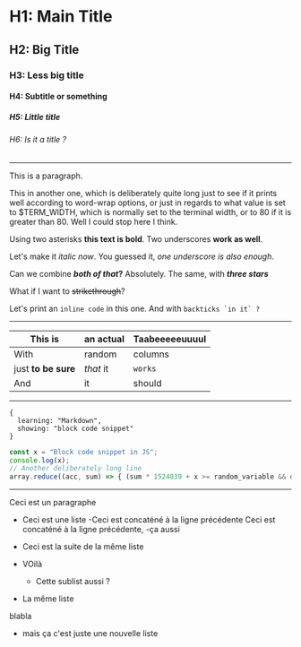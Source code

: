 # H1: Main Title

## H2: Big Title

### H3: Less big title

#### H4: Subtitle or something

##### H5: Little title

###### H6: Is it a title ?

---

This is a paragraph.

This in another one, which is deliberately quite long just to see if it prints well according to word-wrap options, or just in regards to what value is set to $TERM_WIDTH, which is normally set to the terminal width, or to 80 if it is greater than 80. Well I could stop here I think.

Using two asterisks **this text is bold**. Two underscores __work as well__.

Let's make it *italic now*. You guessed it, _one underscore is also enough_.

Can we combine **_both of that_?** Absolutely. The same, with ***three stars***

What if I want to ~~strikethrough~~?

Let's print an `inline code` in this one. And with ``backticks `in it` ?``

---

| This is | an actual | Taabeeeeeuuuul |
|---------|-----------|----------------|
| With | random | columns |
| just **to be sure** | *that* it | `works` |
| And | it | should |

---

```
{
  learning: "Markdown",
  showing: "block code snippet"
}
```

```js
const x = "Block code snippet in JS";
console.log(x);
// Another deliberately long line
array.reduce((acc, sum) => { (sum * 1524039 + x >= random_variable && document.getElementByID(`is-this-really-my-element-id`).innerText != 'Heeeeell yeah') ? console.log("Yeah, yeah, yeah") : alert("Whoever uses alerts anyway ?") })
```

---

Ceci est un paragraphe

- Ceci est une liste
  -Ceci est concaténé à la ligne précédente
Ceci est concaténé à la ligne précédente,
  -ça aussi
- Ceci est la suite de la même liste
- VOilà

  - Cette sublist aussi ?

- La même liste

blabla

- mais ça c'est juste une nouvelle liste

